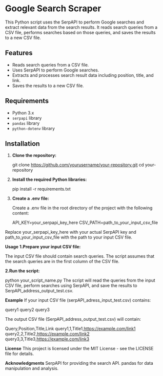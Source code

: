 # Google Search Scraper

This Python script uses the SerpAPI to perform Google searches and extract relevant data from the search results. It reads search queries from a CSV file, performs searches based on those queries, and saves the results to a new CSV file.

## Features

- Reads search queries from a CSV file.
- Uses SerpAPI to perform Google searches.
- Extracts and processes search result data including position, title, and link.
- Saves the results to a new CSV file.

## Requirements

- Python 3.x
- `serpapi` library
- `pandas` library
- `python-dotenv` library

## Installation

1. **Clone the repository:**

   git clone https://github.com/yourusername/your-repository.git
   cd your-repository

2. **Install the required Python libraries:**

    pip install -r requirements.txt
3. **Create a .env file:**

    Create a .env file in the root directory of the project with the following content:

    API_KEY=your_serpapi_key_here
    CSV_PATH=path_to_your_input_csv_file
   
Replace your_serpapi_key_here with your actual SerpAPI key and path_to_your_input_csv_file with the path to your input CSV file.

**Usage**
**1.Prepare your input CSV file:**

The input CSV file should contain search queries. The script assumes that the search queries are in the first column of the CSV file.

**2.Run the script:**

python your_script_name.py
The script will read the queries from the input CSV file, perform searches using SerpAPI, and save the results to SerpAPI_address_output_test.csv.

**Example**
If your input CSV file (serpAPI_adress_input_test.csv) contains:

query1
query2
query3

The output CSV file (SerpAPI_address_output_test.csv) will contain:


Query,Position,Title,Link
query1,1,Title1,https://example.com/link1
query2,2,Title2,https://example.com/link2
query3,3,Title3,https://example.com/link3

**License**
This project is licensed under the MIT License - see the LICENSE file for details.

**Acknowledgments**
SerpAPI for providing the search API.
pandas for data manipulation and analysis.
